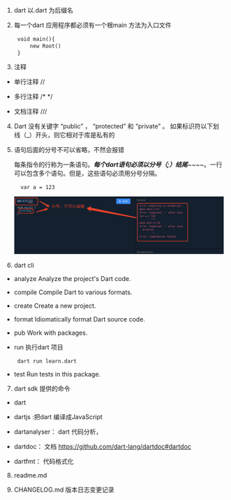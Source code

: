 1. dart 以.dart 为后缀名

2. 每一个dart 应用程序都必须有一个根main 方法为入口文件

        void main(){
            new Root()
        }

3. 注释

+ 单行注释 //

+ 多行注释 /*  */

+ 文档注释 /// 

4. Dart 没有关键字 “public” ， “protected” 和 “private” 
。 如果标识符以下划线（_）开头，则它相对于库是私有的

5. 语句后面的分号不可以省略，不然会报错

   每条指令的行称为一条语句。***每个dart语句必须以分号（;）结尾***~~~~。一行可以包含多个语句。但是，这些语句必须用分号分隔。

         var a = 123

   ![avartar](assets/fenhao.jpg)

6. dart cli

 + analyze   Analyze the project's Dart code.

 + compile   Compile Dart to various formats.

 + create    Create a new project.

 + format    Idiomatically format Dart source code.

 + pub       Work with packages.
 
 + run       执行dart 项目

        dart run learn.dart

 + test      Run tests in this package.

 7. dart sdk 提供的命令

 + dart

 + dartjs :把dart 编译成JavaScript

 + dartanalyser： dart 代码分析，

 + dartdoc： 文档 https://github.com/dart-lang/dartdoc#dartdoc

 + dartfmt： 代码格式化

 8. readme.md 

 9.  CHANGELOG.md 版本日志变更记录